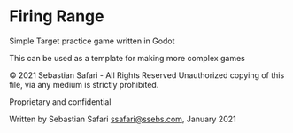 # Firing Range

Simple Target practice game written in Godot

This can be used as a template for making more complex games


&copy; 2021 Sebastian Safari - All Rights Reserved
Unauthorized copying of this file, via any medium is strictly prohibited.

Proprietary and confidential

Written by Sebastian Safari <ssafari@ssebs.com>, January 2021

